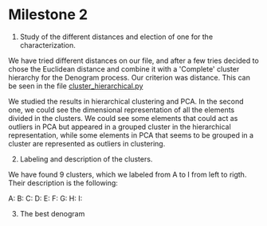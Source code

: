 # Milestone 2

1. Study of the different distances and election of one for the characterization.
 
We have tried different distances on our file, and after a few tries decided to chose the Euclidean distance and combine it with a 'Complete' cluster hierarchy for the Denogram process. Our criterion was distance. This can be seen in the file [cluster_hierarchical.py](https://github.com/CarlosCordoba96/Machine-Learning-techniques/blob/master/Milestone2/cluster_hierarchical.py)

We studied the results in hierarchical clustering and PCA. In the second one, we could see the dimensional representation of all the elements divided in the clusters. We could see some elements that could act as outliers in PCA but appeared in a grouped cluster in the hierarchical representation, while some elements in PCA that seems to be grouped in a cluster are represented as outliers in clustering.

2. Labeling and description of the clusters.

We have found 9 clusters, which we labeled from A to I from left to rigth. Their description is the following:

A: 
B:
C:
D:
E:
F:
G:
H:
I:

3. The best denogram
